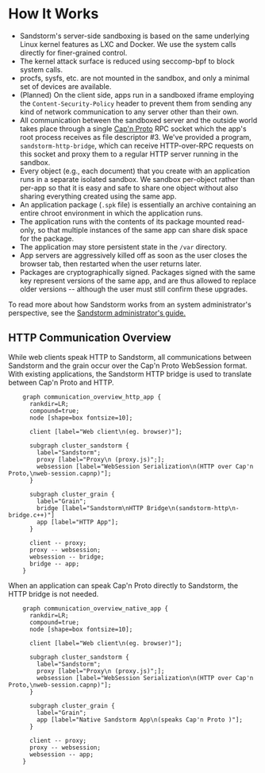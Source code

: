# How It Works

* Sandstorm's server-side sandboxing is based on the same underlying Linux kernel features as LXC and Docker.  We use the system calls directly for finer-grained control.
* The kernel attack surface is reduced using seccomp-bpf to block system calls.
* procfs, sysfs, etc. are not mounted in the sandbox, and only a minimal set of devices are available.
* (Planned) On the client side, apps run in a sandboxed iframe employing the `Content-Security-Policy` header to prevent them from sending any kind of network communication to any server other than their own.
* All communication between the sandboxed server and the outside world takes place through a single [Cap'n Proto](http://capnproto.org) RPC socket which the app's root process receives as file descriptor #3.  We've provided a program, `sandstorm-http-bridge`, which can receive HTTP-over-RPC requests on this socket and proxy them to a regular HTTP server running in the sandbox.
* Every object (e.g., each document) that you create with an application runs in a separate isolated sandbox.  We sandbox per-object rather than per-app so that it is easy and safe to share one object without also sharing everything created using the same app.
* An application package (`.spk` file) is essentially an archive containing an entire chroot environment in which the application runs.
* The application runs with the contents of its package mounted read-only, so that multiple instances of the same app can share disk space for the package.
* The application may store persistent state in the `/var` directory.
* App servers are aggressively killed off as soon as the user closes the browser tab, then restarted when the user returns later.
* Packages are cryptographically signed.  Packages signed with the same key represent versions of the same app, and are thus allowed to replace older versions -- although the user must still confirm these upgrades.

To read more about how Sandstorm works from an system administrator's perspective, see the
[Sandstorm administrator's guide.](../administering/guide.md)

## HTTP Communication Overview

While web clients speak HTTP to Sandstorm, all communications between Sandstorm
and the grain occur over the Cap'n Proto WebSession format.  With existing
applications, the Sandstorm HTTP bridge is used to translate between Cap'n
Proto and HTTP.

```graphviz dot communication_overview_http_app.svg
    graph communication_overview_http_app {
      rankdir=LR;
      compound=true;
      node [shape=box fontsize=10];

      client [label="Web client\n(eg. browser)"];

      subgraph cluster_sandstorm {
        label="Sandstorm";
        proxy [label="Proxy\n (proxy.js)";];
        websession [label="WebSession Serialization\n(HTTP over Cap'n Proto,\nweb-session.capnp)"];
      }

      subgraph cluster_grain {
        label="Grain";
        bridge [label="Sandstorm\nHTTP Bridge\n(sandstorm-http\n-bridge.c++)"]
        app [label="HTTP App"];
      }

      client -- proxy;
      proxy -- websession;
      websession -- bridge;
      bridge -- app;
    }
```

When an application can speak Cap'n Proto directly to Sandstorm, the HTTP
bridge is not needed.

```graphviz dot communication_overview_native_app.svg
    graph communication_overview_native_app {
      rankdir=LR;
      compound=true;
      node [shape=box fontsize=10];

      client [label="Web client\n(eg. browser)"];

      subgraph cluster_sandstorm {
        label="Sandstorm";
        proxy [label="Proxy\n (proxy.js)";];
        websession [label="WebSession Serialization\n(HTTP over Cap'n Proto,\nweb-session.capnp)"];
      }

      subgraph cluster_grain {
        label="Grain";
        app [label="Native Sandstorm App\n(speaks Cap'n Proto )"];
      }

      client -- proxy;
      proxy -- websession;
      websession -- app;
    }
```
